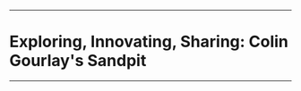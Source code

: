 [//]: # (- 🔭 I’m currently working on ...)
[//]: # (- 🌱 I’m currently learning ...)
[//]: # (- 👯 I’m looking to collaborate on ...)
[//]: # (- 🤔 I’m looking for help with ...)
[//]: # (- 💬 Ask me about ...)
[//]: # (- ⚡ Fun fact: ...)
[//]: # (## GitHub Stats)
[//]: # (![]&#40;https://github-readme-stats.vercel.app/api?username=colin-gourlay&show_icons=true&theme=synthwave&hide_border=true&#41;)
[//]: # (![]&#40;https://github-readme-streak-stats.herokuapp.com/?user=colin-gourlay&theme=merko&hide_border=true&show_icons=true&#41;)

---

# Exploring, Innovating, Sharing: Colin Gourlay's Sandpit

---






